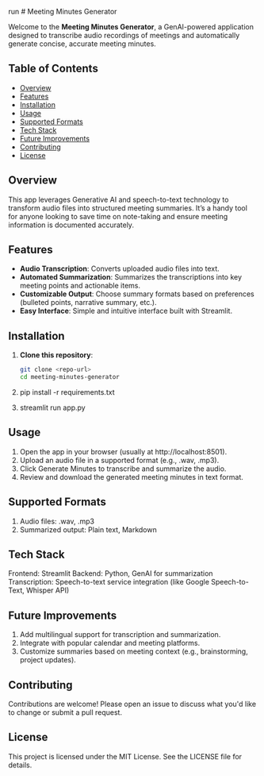 run # Meeting Minutes Generator

Welcome to the **Meeting Minutes Generator**, a GenAI-powered application designed to transcribe audio recordings of meetings and automatically generate concise, accurate meeting minutes.

## Table of Contents

- [Overview](#overview)
- [Features](#features)
- [Installation](#installation)
- [Usage](#usage)
- [Supported Formats](#supported-formats)
- [Tech Stack](#tech-stack)
- [Future Improvements](#future-improvements)
- [Contributing](#contributing)
- [License](#license)

## Overview

This app leverages Generative AI and speech-to-text technology to transform audio files into structured meeting summaries. It’s a handy tool for anyone looking to save time on note-taking and ensure meeting information is documented accurately.

## Features

- **Audio Transcription**: Converts uploaded audio files into text.
- **Automated Summarization**: Summarizes the transcriptions into key meeting points and actionable items.
- **Customizable Output**: Choose summary formats based on preferences (bulleted points, narrative summary, etc.).
- **Easy Interface**: Simple and intuitive interface built with Streamlit.
  
## Installation

1. **Clone this repository**:
   ```bash
   git clone <repo-url>
   cd meeting-minutes-generator

2. pip install -r requirements.txt

3.  streamlit run app.py

## Usage

1. Open the app in your browser (usually at http://localhost:8501).
2. Upload an audio file in a supported format (e.g., .wav, .mp3).
3. Click Generate Minutes to transcribe and summarize the audio.
4. Review and download the generated meeting minutes in text format.

## Supported Formats

1. Audio files: .wav, .mp3
2. Summarized output: Plain text, Markdown

## Tech Stack

Frontend: Streamlit
Backend: Python, GenAI for summarization
Transcription: Speech-to-text service integration (like Google Speech-to-Text, Whisper API)

## Future Improvements

1. Add multilingual support for transcription and summarization.
2. Integrate with popular calendar and meeting platforms.
3. Customize summaries based on meeting context (e.g., brainstorming, project updates).

## Contributing
Contributions are welcome! Please open an issue to discuss what you'd like to change or submit a pull request.

## License
This project is licensed under the MIT License. See the LICENSE file for details.